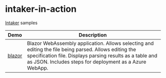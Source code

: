 # intaker-in-action

[Intaker](https://github.com/dbsafe/intaker) samples

Demo | Description
-|-
[blazor](/blazor) | Blazor WebAssembly application. Allows selecting and editing the file being parsed. Allows editing the specification file. Displays parsing results as a table and as JSON. Includes steps for deployment as a Azure WebApp.


